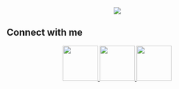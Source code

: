 <div align="center">
  <img src="https://images.velog.io/images/hjh040302/post/c6139588-272e-4f74-845a-ed5b7f8b80b7/%E1%84%91%E1%85%B3%E1%84%85%E1%85%A9%E1%84%91%E1%85%B5%E1%86%AF1.jpg">
</div>


## Connect with me  
<div align="center">
<a href="https://github.com/Hong-JunHyeok" target="_blank">
<img src="https://github.githubassets.com/images/modules/logos_page/Octocat.png" width="80" />
</a>
<a href="https://www.instagram.com/ramen__killer" target="_blank">
<img src="https://www.edigitalagency.com.au/wp-content/uploads/instagram-logo-svg-vector-for-print.svg" width="80" />
</a>
<a href="https://www.facebook.com/programmingHong" target="_blank">
<img src="https://upload.wikimedia.org/wikipedia/commons/thumb/c/cd/Facebook_logo_%28square%29.png/480px-Facebook_logo_%28square%29.png" width="80" />
</a>  
</div>
  
